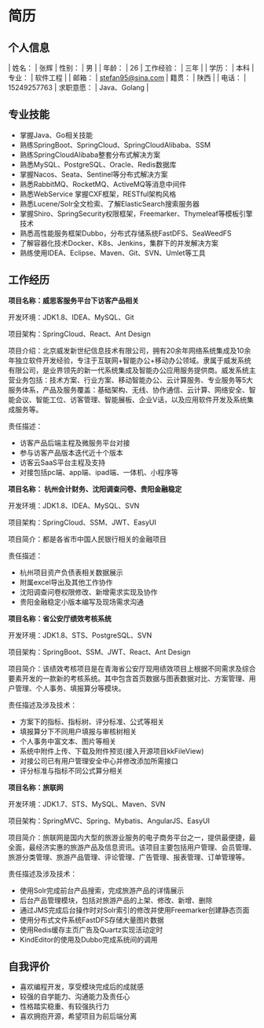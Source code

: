 # 简历

## 个人信息

| 姓名： | 张辉 | 性别： | 男 |
| 年龄： | 26 | 工作经验： | 三年 |
| 学历： | 本科 | 专业： | 软件工程 |
| 邮箱： | stefan95@sina.com | 籍贯： | 陕西 |
| 电话： | 15249257763 | 求职意愿： | Java、Golang |

## 专业技能

* 掌握Java、Go相关技能
* 熟练SpringBoot、SpringCloud、SpringCloudAlibaba、SSM
* 熟练SpringCloudAlibaba整套分布式解决方案
* 熟悉MySQL、PostgreSQL、Oracle、Redis数据库
* 掌握Nacos、Seata、Sentinel等分布式解决方案
* 熟悉RabbitMQ、RocketMQ、ActiveMQ等消息中间件
* 熟悉WebService 掌握CXF框架，RESTful架构风格
* 熟悉Lucene/Solr全文检索、了解ElasticSearch搜索服务器
* 掌握Shiro、SpringSecurity权限框架，Freemarker、Thymeleaf等模板引擎技术
* 熟悉高性能服务框架Dubbo，分布式存储系统FastDFS、SeaWeedFS
* 了解容器化技术Docker、K8s、Jenkins，集群下的并发解决方案
* 熟练使用IDEA、Eclipse、Maven、Git、SVN、Umlet等工具

## 工作经历

**项目名称：威思客服务平台下访客产品相关**

开发环境：JDK1.8、IDEA、MySQL、Git

项目架构：SpringCloud、React、Ant Design

项目介绍：北京威发新世纪信息技术有限公司，拥有20余年网络系统集成及10余年独立软件开发经验，专注于互联网+智能办公+移动办公领域。隶属于威发系统有限公司，是业界领先的新一代系统集成及智能办公应用服务提供商。威发系统主营业务包括：技术方案、行业方案、移动智能办公、云计算服务、专业服务等5大服务体系，产品及服务覆盖：基础架构、无线、协作通信、云计算、网络安全、智能会议、智能工位、访客管理、智能展板、企业V话，以及应用软件开发及系统集成服务等。

责任描述：

- 访客产品后端主程及微服务平台对接
- 参与访客产品版本迭代近十个版本
- 访客云SaaS平台主程及支持
- 对接包括pc端、app端、ipad端、一体机、小程序等

**项目名称： 杭州会计财务、沈阳调查问卷、贵阳金融稳定**

开发环境：JDK1.8、IDEA、MySQL、SVN

项目架构：SpringCloud、SSM、JWT、EasyUI

项目简介：都是各省市中国人民银行相关的金融项目

责任描述：

- 杭州项目资产负债表相关数据展示
- 附属excel导出及其他工作协作
- 沈阳调查问卷权限修改、新增需求实现及协作
- 贵阳金融稳定小版本编写及现场需求沟通

**项目名称：省公安厅绩效考核系统**

开发环境：JDK1.8、STS、PostgreSQL、SVN

项目架构：SpringBoot、SSM、JWT、React、Ant Design

项目简介：该绩效考核项目是在青海省公安厅现用绩效项目上根据不同需求及综合要素开发的一款新的考核系统。其中包含首页数据与图表数据对比、方案管理、用户管理、个人事务、填报算分等模块。

责任描述及涉及技术：

- 方案下的指标、指标树、评分标准、公式等相关
- 填报算分下不同用户填报与审核树相关
- 个人事务中富文本、图片等相关
- 系统中附件上传、下载及附件预览(接入开源项目kkFileView)
- 对接公司已有用户管理安全中心并修改添加所需接口
- 评分标准与指标不同公式算分相关

**项目名称：旅联网**

开发环境：JDK1.7、STS、MySQL、Maven、SVN

项目架构：SpringMVC、Spring、Mybatis、AngularJS、EasyUI

项目简介：旅联网是国内大型的旅游业服务的电子商务平台之一，提供最便捷，最全面，最经济实惠的旅游产品及信息资讯。该项目主要包括用户管理、会员管理、旅游分类管理、旅游产品管理、评论管理、广告管理、报表管理、订单管理等。

责任描述及涉及技术：

- 使用Solr完成前台产品搜索，完成旅游产品的详情展示
- 后台产品管理模块，包括对旅游产品的上架、修改、新增、删除
- 通过JMS完成后台操作时对Solr索引的修改并使用Freemarker创建静态页面
- 使用分布式文件系统FastDFS存储大量图片数据
- 使用Redis缓存主页广告及Quartz实现活动定时
- KindEditor的使用及Dubbo完成系统间的调用


## 自我评价

- 喜欢编程开发，享受模块完成后的成就感
- 较强的自学能力、沟通能力及责任心
- 性格踏实稳重、有较强执行力
- 喜欢拥抱开源，希望项目为前后端分离
